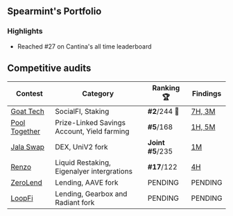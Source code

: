 ## Spearmint's Portfolio 

### Highlights
- Reached #27 on Cantina's all time leaderboard

## Competitive audits

| Contest    |Category                  | Ranking 🏆   | Findings|
|------------|------------------|-----------|----------|
| [Goat Tech](https://cantina.xyz/competitions/f214cf86-cc80-40c0-a70b-e9bb25d7ac80/leaderboard)| SocialFI, Staking | **#2**/244 🥈| [7H, 3M]()|
| [Pool Together](https://audits.sherlock.xyz/contests/225) | Prize-Linked Savings Account, Yield farming | **#5**/168   | [1H, 5M](https://github.com/sherlock-audit/2024-05-pooltogether-judging/issues?q=is%3Aissue+0xspearmint1+label%3AReward+)    |
| [Jala Swap ](https://audits.sherlock.xyz/contests/233)| DEX, UniV2 fork |**Joint #5**/235 | [1M]() |
| [Renzo](https://code4rena.com/audits/2024-04-renzo) | Liquid Restaking, Eigenalyer intergrations         | **#17**/122 | [4H]()      |
| [ZeroLend](https://code4rena.com/audits/2024-04-renzo) | Lending, AAVE fork         |PENDING | PENDING      |
| [LoopFi](https://code4rena.com/audits/2024-04-renzo) | Lending, Gearbox and Radiant fork        |PENDING | PENDING      |
